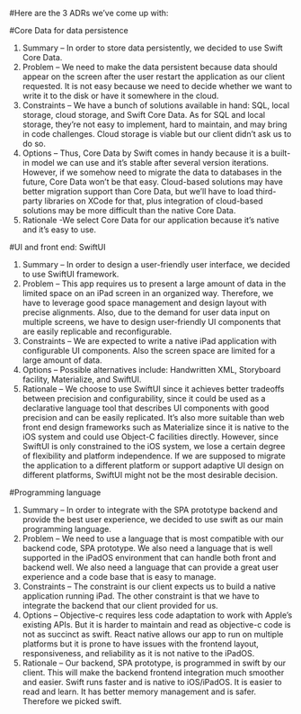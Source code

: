 #Here are the 3 ADRs we’ve come up with:

#Core Data for data persistence
1. Summary – In order to store data persistently, we decided to use Swift Core Data. 
2. Problem – We need to make the data persistent because data should appear on the screen after the user restart the application as our client requested. It is not easy because we need to decide whether we want to write it to the disk or have it somewhere in the cloud.
3. Constraints – We have a bunch of solutions available in hand: SQL, local storage, cloud storage, and Swift Core Data. As for SQL and local storage, they’re not easy to implement, hard to maintain, and may bring in code challenges. Cloud storage is viable but our client didn’t ask us to do so.
4. Options – Thus, Core Data by Swift comes in handy because it is a built-in model we can use and it’s stable after several version iterations. However, if we somehow need to migrate the data to databases in the future, Core Data won’t be that easy. Cloud-based solutions may have better migration support than Core Data, but we’ll have to load third-party libraries on XCode for that, plus integration of cloud-based solutions may be more difficult than the native Core Data.
5. Rationale -We select Core Data for our application because it’s native and it’s easy to use.

#UI and front end: SwiftUI
1. Summary – In order to design a user-friendly user interface, we decided to use SwiftUI framework.
2. Problem – This app requires us to present a large amount of data in the limited space on an iPad screen in an organized way. Therefore, we have to leverage good space management and design layout with precise alignments. Also, due to the demand for user data input on multiple screens, we have to design user-friendly UI components that are easily replicable and reconfigurable. 
3. Constraints – We are expected to write a native iPad application with configurable  UI components. Also the screen space are limited for a large amount of data.
4. Options – Possible alternatives include: Handwritten XML, Storyboard facility, Materialize, and SwiftUI.
5. Rationale – We choose to use SwiftUI since it achieves better tradeoffs between precision and configurability, since it could be used as a declarative language tool that describes UI components with good precision and can be easily replicated. It’s also more suitable than web front end design frameworks such as Materialize since it is native to the iOS system and could use Object-C facilities directly. However, since SwiftUI is only constrained to the iOS system, we lose a certain degree of flexibility and platform independence. If we are supposed to migrate the application to a different platform or support adaptive UI design on different platforms, SwiftUI might not be the most desirable decision.

#Programming language
1. Summary – In order to integrate with the SPA prototype backend and provide the best user experience, we decided to use swift as our main programming language.
2. Problem – We need to use a language that is most compatible with our backend code, SPA prototype. We also need a language that is well supported in the iPadOS environment that can handle both front and backend well. We also need a language that can provide a great user experience and a code base that is easy to manage.
3. Constraints – The constraint is our client expects us to build a native application running iPad. The other constraint is that we have to integrate the backend that our client provided for us.
4. Options – Objective-c requires less code adaptation to work with Apple’s existing APIs. But it is harder to maintain and read as objective-c code is not as succinct as swift. React native allows our app to run on multiple platforms but it is prone to have issues with the frontend layout, responsiveness, and reliability as it is not native to the iPadOS.
5. Rationale – Our backend, SPA prototype, is programmed in swift by our client. This will make the backend frontend integration much smoother and easier. Swift runs faster and is native to iOS/iPadOS. It is easier to read and learn. It has better memory management and is safer. Therefore we picked swift.